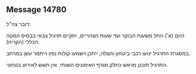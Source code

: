 ## Message 14780

דובר צה"ל:

היום (א') החל משעות הבוקר ועד שעות הצהריים, יתקיים תרגיל צבאי בבסיס המטה הכללי (הקריה). 

במסגרת התרגיל ינועו רכבי ביטחון והצלה, ייתכן וישמעו קולות נפץ וייתמר עשן במרחב.

התרגיל תוכנן מראש כחלק מגרף האימונים השנתי. אין חשש לאירוע בטחוני.

